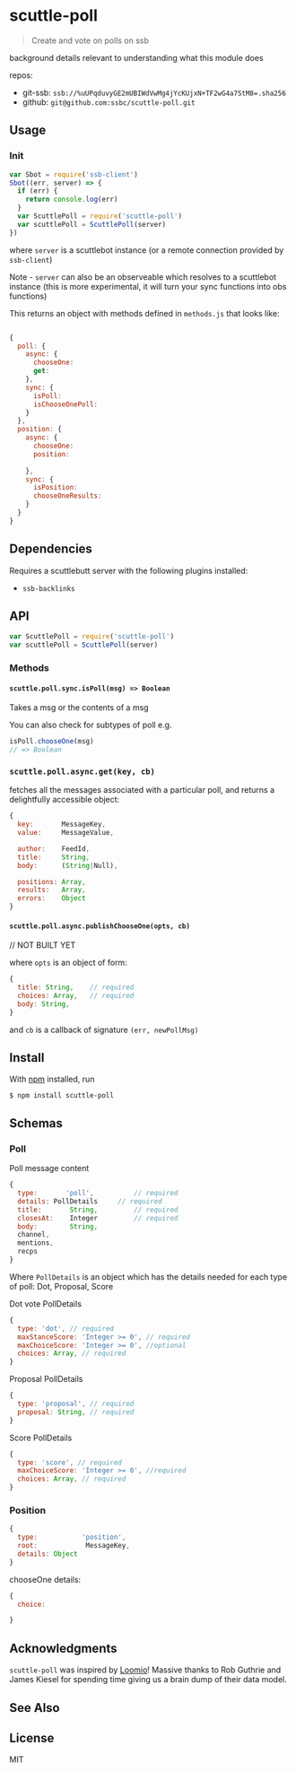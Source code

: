 # scuttle-poll

> Create and vote on polls on ssb

background details relevant to understanding what this module does

repos:
- git-ssb: `ssb://%uUPqduvyGE2mUBIWdVwMg4jYcKUjxN+TF2wG4a7StM8=.sha256`
- github: `git@github.com:ssbc/scuttle-poll.git`

## Usage

### Init
```js
var Sbot = require('ssb-client')
Sbot((err, server) => {
  if (err) {
    return console.log(err)
  }
  var ScuttlePoll = require('scuttle-poll')
  var scuttlePoll = ScuttlePoll(server)
})
```
where `server` is a scuttlebot instance (or a remote connection provided by `ssb-client`)

Note - `server` can also be an observeable which resolves to a scuttlebot instance
(this is more experimental, it will turn your sync functions into obs functions)

This returns an object with methods defined in `methods.js` that looks like:

```js

{
  poll: {
    async: {
      chooseOne:  
      get:
    },
    sync: {
      isPoll:
      isChooseOnePoll:
    } 
  },
  position: {
    async: {
      chooseOne:
      position:
    
    },
    sync: {
      isPosition:
      chooseOneResults:
    } 
  }
}

```

## Dependencies

Requires a scuttlebutt server with the following plugins installed:
  - `ssb-backlinks`


## API

```js
var ScuttlePoll = require('scuttle-poll')
var scuttlePoll = ScuttlePoll(server)
```

### Methods

#### `scuttle.poll.sync.isPoll(msg) => Boolean`

Takes a msg or the contents of a msg

You can also check for subtypes of poll e.g.

```js
isPoll.chooseOne(msg)
// => Boolean
```

### `scuttle.poll.async.get(key, cb)`

fetches all the messages associated with a particular poll, and returns a delightfully accessible object:

```js
{
  key:       MessageKey,
  value:     MessageValue,

  author:    FeedId,
  title:     String,
  body:      (String|Null),

  positions: Array,
  results:   Array,
  errors:    Object
}
```


#### `scuttle.poll.async.publishChooseOne(opts, cb)`

// NOT BUILT YET

where `opts` is an object of form:
```js
{
  title: String,    // required
  choices: Array,   // required
  body: String,
}
```
and `cb` is a callback of signature `(err, newPollMsg)`


## Install

With [npm](https://npmjs.org/) installed, run

```
$ npm install scuttle-poll
```

## Schemas

### Poll

Poll message content
```js
{
  type:       'poll',          // required
  details: PollDetails     // required
  title:       String,         // required
  closesAt:    Integer         // required
  body:        String,
  channel,
  mentions,
  recps
}

```

Where `PollDetails` is an object which has the details needed for each type of poll: Dot, Proposal, Score

Dot vote PollDetails
```js
{
  type: 'dot', // required
  maxStanceScore: 'Integer >= 0', // required
  maxChoiceScore: 'Integer >= 0', //optional
  choices: Array, // required
}
```

Proposal PollDetails
```js
{
  type: 'proposal', // required
  proposal: String, // required
}
```

Score PollDetails
```js
{
  type: 'score', // required
  maxChoiceScore: 'Integer >= 0', //required
  choices: Array, // required
}
```

### Position

```js
{
  type:           'position',
  root:            MessageKey,
  details: Object
}
```

chooseOne details:
```js
{
  choice:

}
```

## Acknowledgments

`scuttle-poll` was inspired by [Loomio](https://www.github.com/loomio/loomio)! Massive thanks to Rob Guthrie and James Kiesel for spending time giving us a brain dump of their data model.



## See Also


## License

MIT

